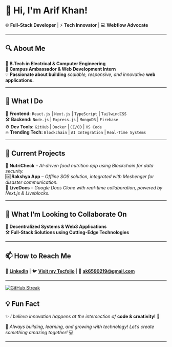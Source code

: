 
# 🚀 **Hi, I'm Arif Khan!**  

🌐 **Full-Stack Developer** | ⚡ **Tech Innovator** | 💻 **Webflow Advocate**  

---

## 🔍 **About Me**  
🏫 **B.Tech in Electrical & Computer Engineering**  
💼 **Campus Ambassador & Web Development Intern**  
💡 **Passionate about building** _scalable, responsive, and innovative_ **web applications.**  

---

## 🚀 **What I Do**  
🎨 **Frontend:** `React.js` | `Next.js` | `TypeScript` | `TailwindCSS`  
🛠 **Backend:** `Node.js` | `Express.js` | `MongoDB` | `Firebase`  
⚙️ **Dev Tools:** `GitHub` | `Docker` | `CI/CD` | `VS Code`  
🔥 **Trending Tech:** `Blockchain` | `AI Integration` | `Real-Time Systems`  

---

## 🌟 **Current Projects**  
📂 **NutriCheck** – _AI-driven food nutrition app using Blockchain for data security._  
🆘 **Rakshya App** – _Offline SOS solution, integrated with Meshenger for disaster communication._  
📜 **LiveDocs** – _Google Docs Clone with real-time collaboration, powered by Next.js & Liveblocks._  

---

## 🤝 **What I’m Looking to Collaborate On**  
🚀 **Decentralized Systems & Web3 Applications**  
🛠 **Full-Stack Solutions using Cutting-Edge Technologies**  

---

## 📫 **How to Reach Me**  
🔗 **[LinkedIn](https://www.linkedin.com/in/arif-khan313/)** | 🐦 **[Visit my Tecfolio](https://arif-s-portfolio.vercel.app/)** | 📩 **ak6590219@gmail.com**  

---

[![GitHub Streak](https://streak-stats.demolab.com/?user=arif6371&theme=radical&hide_border=true)](https://git.io/streak-stats)


## 💡 **Fun Fact**  
✨ _I believe innovation happens at the intersection of_ **code & creativity!** 🚀  

🔧 _Always building, learning, and growing with technology! Let’s create something amazing together!_ 💻  

---


